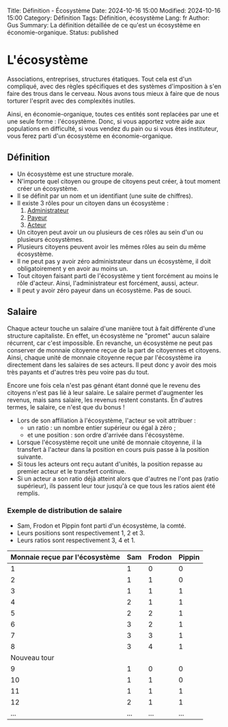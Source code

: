 Title: Définition - Écosystème
Date: 2024-10-16 15:00
Modified: 2024-10-16 15:00
Category: Définition
Tags: Définition, écosystème
Lang: fr
Author: Gus
Summary: La définition détaillée de ce qu'est un écosystème en économie-organique.
Status: published

# L'écosystème

Associations, entreprises, structures étatiques.
Tout cela est d'un compliqué, avec des règles spécifiques et des systèmes d'imposition à s'en faire des trous dans le cerveau.
Nous avons tous mieux à faire que de nous torturer l'esprit avec des complexités inutiles.

Ainsi, en économie-organique, toutes ces entités sont replacées par une et une seule forme : l'écosystème.
Donc, si vous apportez votre aide aux populations en difficulté, si vous vendez du pain ou si vous êtes instituteur, vous ferez parti d'un écosystème en économie-organique.

## Définition

* Un écosystème est une structure morale.
* N'importe quel citoyen ou groupe de citoyens peut créer, à tout moment créer un écosystème.
* Il se définit par un nom et un identifiant (une suite de chiffres).
* Il existe 3 rôles pour un citoyen dans un écosystème :
    1. [Administrateur]({filename}/definitions/administrateur.md)
    2. [Payeur]({filename}/definitions/payeur.md)
    3. [Acteur]({filename}/definitions/acteur.md)
* Un citoyen peut avoir un ou plusieurs de ces rôles au sein d'un ou plusieurs écosystèmes.
* Plusieurs citoyens peuvent avoir les mêmes rôles au sein du même écosystème.
* Il ne peut pas y avoir zéro administrateur dans un écosystème, il doit obligatoirement y en avoir au moins un.
* Tout citoyen faisant parti de l'écosystème y tient forcément au moins le rôle d'acteur. Ainsi, l'administrateur est forcément, aussi, acteur.
* Il peut y avoir zéro payeur dans un écosystème. Pas de souci.

## Salaire

Chaque acteur touche un salaire d'une manière tout à fait différente d'une structure capitaliste.
En effet, un écosystème ne "promet" aucun salaire récurrent, car c'est impossible.
En revanche, un écosystème ne peut pas conserver de monnaie citoyenne reçue de la part de citoyennes et citoyens.
Ainsi, chaque unité de monnaie citoyenne reçue par l'écosystème ira directement dans les salaires de ses acteurs.
Il peut donc y avoir des mois très payants et d'autres très peu voire pas du tout.

Encore une fois cela n'est pas génant étant donné que le revenu des citoyens n'est pas lié à leur salaire.
Le salaire permet d'augmenter les revenus, mais sans salaire, les revenus restent constants.
En d'autres termes, le salaire, ce n'est que du bonus !

* Lors de son affiliation à l'écosystème, l'acteur se voit attribuer :
    * un ratio : un nombre entier supérieur ou égal à zéro ;
    * et une position : son ordre d'arrivée dans l'écosystème.
* Lorsque l'écosystème reçoit une unité de monnaie citoyenne, il la transfert à l'acteur dans la position en cours puis passe à la position suivante.
* Si tous les acteurs ont reçu autant d'unités, la position repasse au premier acteur et le transfert continue.
* Si un acteur a son ratio déjà atteint alors que d'autres ne l'ont pas (ratio supérieur), ils passent leur tour jusqu'à ce que tous les ratios aient été remplis.

### Exemple de distribution de salaire

* Sam, Frodon et Pippin font parti d'un écosystème, la comté.
* Leurs positions sont respectivement 1, 2 et 3.
* Leurs ratios sont respectivement 3, 4 et 1.

| Monnaie reçue par l'écosystème  | Sam | Frodon | Pippin |
|---------------------------------|-----|--------|--------|
|                 1               |  1  |    0   |    0   |
|                 2               |  1  |    1   |    0   |
|                 3               |  1  |    1   |    1   |
|                 4               |  2  |    1   |    1   |
|                 5               |  2  |    2   |    1   |
|                 6               |  3  |    2   |    1   |
|                 7               |  3  |    3   |    1   |
|                 8               |  3  |    4   |    1   |
|          Nouveau tour           |     |        |        |
|                 9               |  1  |    0   |    0   |
|                10               |  1  |    1   |    0   |
|                11               |  1  |    1   |    1   |
|                12               |  2  |    1   |    1   |
|               ...               | ... |   ...  |   ...  |
